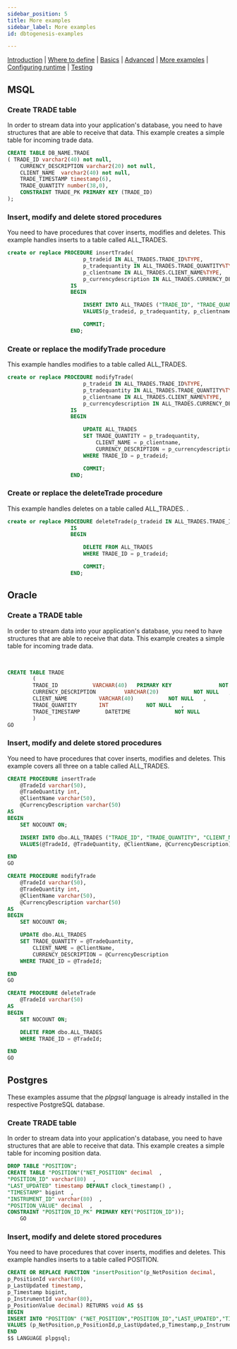 ```yaml
---
sidebar_position: 5
title: More examples
sidebar_label: More examples
id: dbtogenesis-examples

---
```



[Introduction](/creating-applications/defining-your-application/integrations/database-streaming/dbtogenesis/overview/)  | [Where to define](/creating-applications/defining-your-application/integrations/database-streaming/dbtogenesis/dbtogenesis-where-to-define/) | [Basics](/creating-applications/defining-your-application/integrations/database-streaming/dbtogenesis/dbtogenesis-basics/) | [Advanced](/creating-applications/defining-your-application/integrations/database-streaming/dbtogenesis/dbtogenesis-advanced/) | [More examples](/creating-applications/defining-your-application/integrations/database-streaming/dbtogenesis/dbtogenesis-examples/) | [Configuring runtime](/creating-applications/defining-your-application/integrations/database-streaming/dbtogenesis/dbtogenesis-runtime/) | [Testing](/creating-applications/defining-your-application/integrations/database-streaming/dbtogenesis/dbtogenesis-testing/)

## MSQL

### Create TRADE table
In order to stream data into your application's database, you need to have structures that are able to receive that data. This example creates a simple table for incoming trade data.
&nbsp; 
```sql
CREATE TABLE DB_NAME.TRADE
( TRADE_ID varchar2(40) not null,
    CURRENCY_DESCRIPTION varchar2(20) not null,
    CLIENT_NAME  varchar2(40) not null,
    TRADE_TIMESTAMP timestamp(6),
    TRADE_QUANTITY number(38,0),
    CONSTRAINT TRADE_PK PRIMARY KEY (TRADE_ID)
);
```

### Insert, modify and delete stored procedures
You need to have procedures that cover inserts, modifies and deletes. This example handles inserts to a table called ALL_TRADES.
&nbsp; 

```sql
create or replace PROCEDURE insertTrade(
                        p_tradeid IN ALL_TRADES.TRADE_ID%TYPE,
                        p_tradequantity IN ALL_TRADES.TRADE_QUANTITY%TYPE,
                        p_clientname IN ALL_TRADES.CLIENT_NAME%TYPE,
                        p_currencydescription IN ALL_TRADES.CURRENCY_DESCRIPTION%TYPE)
                    IS
                    BEGIN

                        INSERT INTO ALL_TRADES ("TRADE_ID", "TRADE_QUANTITY", "CLIENT_NAME", "CURRENCY_DESCRIPTION")
                        VALUES(p_tradeid, p_tradequantity, p_clientname, p_currencydescription);

                        COMMIT;
                    END;
```

### Create or replace the modifyTrade procedure
This example handles modifies to a table called ALL_TRADES.

```sql
create or replace PROCEDURE modifyTrade(
                        p_tradeid IN ALL_TRADES.TRADE_ID%TYPE,
                        p_tradequantity IN ALL_TRADES.TRADE_QUANTITY%TYPE,
                        p_clientname IN ALL_TRADES.CLIENT_NAME%TYPE,
                        p_currencydescription IN ALL_TRADES.CURRENCY_DESCRIPTION%TYPE)
                    IS
                    BEGIN

                        UPDATE ALL_TRADES
                        SET TRADE_QUANTITY = p_tradequantity,
                            CLIENT_NAME = p_clientname,
                            CURRENCY_DESCRIPTION = p_currencydescription
                        WHERE TRADE_ID = p_tradeid;

                        COMMIT;
                    END;
```

### Create or replace the deleteTrade procedure
This example handles deletes on a table called ALL_TRADES.
.&nbsp; 
```sql
create or replace PROCEDURE deleteTrade(p_tradeid IN ALL_TRADES.TRADE_ID%TYPE)
                    IS
                    BEGIN

                        DELETE FROM ALL_TRADES
                        WHERE TRADE_ID = p_tradeid;

                        COMMIT;
                    END;
```

## Oracle

### Create a TRADE table
In order to stream data into your application's database, you need to have structures that are able to receive that data. This example creates a simple table for incoming trade data.

&nbsp; 
```sql
CREATE TABLE TRADE
        (
        TRADE_ID           VARCHAR(40)   PRIMARY KEY               NOT NULL  ,
        CURRENCY_DESCRIPTION         VARCHAR(20)           NOT NULL   ,
        CLIENT_NAME          VARCHAR(40)           NOT NULL   ,
        TRADE_QUANTITY       INT            NOT NULL   ,
        TRADE_TIMESTAMP        DATETIME              NOT NULL
        )
GO
```

### Insert, modify and delete stored procedures
You need to have procedures that cover inserts, modifies and deletes. This example covers all three on a table called ALL_TRADES.

```sql
CREATE PROCEDURE insertTrade
    @TradeId varchar(50),
    @TradeQuantity int,
    @ClientName varchar(50),
    @CurrencyDescription varchar(50)
AS
BEGIN
    SET NOCOUNT ON;

    INSERT INTO dbo.ALL_TRADES ("TRADE_ID", "TRADE_QUANTITY", "CLIENT_NAME", "CURRENCY_DESCRIPTION")
    VALUES(@TradeId, @TradeQuantity, @ClientName, @CurrencyDescription);

END
GO

CREATE PROCEDURE modifyTrade
    @TradeId varchar(50),
    @TradeQuantity int,
    @ClientName varchar(50),
    @CurrencyDescription varchar(50)
AS
BEGIN
    SET NOCOUNT ON;

    UPDATE dbo.ALL_TRADES
    SET TRADE_QUANTITY = @TradeQuantity,
        CLIENT_NAME = @ClientName,
        CURRENCY_DESCRIPTION = @CurrencyDescription
    WHERE TRADE_ID = @TradeId;

END
GO

CREATE PROCEDURE deleteTrade
    @TradeId varchar(50)
AS
BEGIN
    SET NOCOUNT ON;

    DELETE FROM dbo.ALL_TRADES
    WHERE TRADE_ID = @TradeId;

END
GO
```
## Postgres
These examples assume that the *plpgsql* language is already installed in the respective PostgreSQL database.

### Create TRADE table
In order to stream data into your application's database, you need to have structures that are able to receive that data. This example creates a simple table for incoming position data.

```sql
DROP TABLE "POSITION";
CREATE TABLE "POSITION"("NET_POSITION" decimal  ,
"POSITION_ID" varchar(80)  ,
"LAST_UPDATED" timestamp DEFAULT clock_timestamp() ,
"TIMESTAMP" bigint  ,
"INSTRUMENT_ID" varchar(80)  ,
"POSITION_VALUE" decimal  ,
CONSTRAINT "POSITION_ID_PK" PRIMARY KEY("POSITION_ID"));
    GO
```

### Insert, modify and delete stored procedures
You need to have procedures that cover inserts, modifies and deletes. This example handles inserts to a table called POSITION.

```sql
CREATE OR REPLACE FUNCTION "insertPosition"(p_NetPosition decimal,
p_PositionId varchar(80),
p_LastUpdated timestamp,
p_Timestamp bigint,
p_InstrumentId varchar(80),
p_PositionValue decimal) RETURNS void AS $$
BEGIN
INSERT INTO "POSITION" ("NET_POSITION","POSITION_ID","LAST_UPDATED","TIMESTAMP","INSTRUMENT_ID","POSITION_VALUE")
VALUES (p_NetPosition,p_PositionId,p_LastUpdated,p_Timestamp,p_InstrumentId,p_PositionValue);
END
$$ LANGUAGE plpgsql;
```